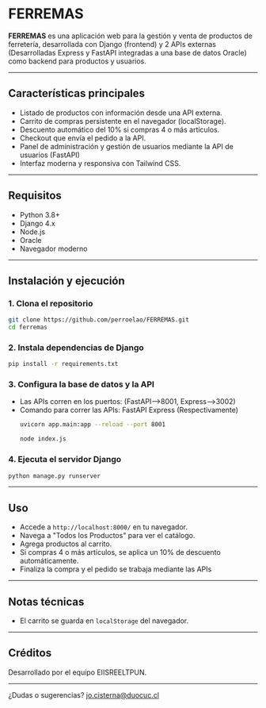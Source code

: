 # FERREMAS

**FERREMAS** es una aplicación web para la gestión y venta de productos de ferretería, desarrollada con Django (frontend) y 2 APIs externas (Desarrolladas Express y FastAPI integradas a una base de datos Oracle) como backend para productos y usuarios.

---

## Características principales

- Listado de productos con información desde una API externa.
- Carrito de compras persistente en el navegador (localStorage).
- Descuento automático del 10% si compras 4 o más artículos.
- Checkout que envía el pedido a la API.
- Panel de administración y gestión de usuarios mediante la API de usuarios (FastAPI)
- Interfaz moderna y responsiva con Tailwind CSS.

---

## Requisitos

- Python 3.8+
- Django 4.x
- Node.js
- Oracle
- Navegador moderno

---

## Instalación y ejecución

### 1. Clona el repositorio

```sh
git clone https://github.com/perroelao/FERREMAS.git
cd ferremas
```

### 2. Instala dependencias de Django

```sh
pip install -r requirements.txt
```

### 3. Configura la base de datos y la API

- Las APIs corren en los puertos: (FastAPI-->8001, Express-->3002)
- Comando para correr las APIs:
  FastAPI
  Express
  (Respectivamente)
  ```sh
  uvicorn app.main:app --reload --port 8001
  ```
  ```sh
  node index.js
  ```

### 4. Ejecuta el servidor Django

```sh
python manage.py runserver
```

---

## Uso

- Accede a `http://localhost:8000/` en tu navegador.
- Navega a "Todos los Productos" para ver el catálogo.
- Agrega productos al carrito.
- Si compras 4 o más artículos, se aplica un 10% de descuento automáticamente.
- Finaliza la compra y el pedido se trabaja mediante las APIs

---

## Notas técnicas

- El carrito se guarda en `localStorage` del navegador.

---

## Créditos

Desarrollado por el equipo EIISREELTPUN.

---

¿Dudas o sugerencias?  jo.cisterna@duocuc.cl